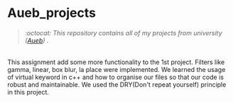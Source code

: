 # Aueb_projects
> ###### :octocat: This repository contains all of my projects from university ([Aueb](https://www.aueb.gr/)) .


This assignment add some more functionality to the 1st project. Filters like gamma, linear, box blur, la place were implemented.
We learned the usage of virtual keyword in c++ and how to organise our files so that our code is robust and maintainable. We used the DRY(Don't repeat yourself) principle in this project.
